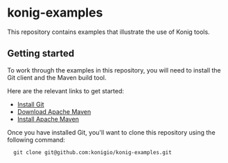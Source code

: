 # konig-examples
This repository contains examples that illustrate the use of Konig tools.

## Getting started
To work through the examples in this repository, you will need to install the
Git client and the Maven build tool.

Here are the relevant links to get started:

* [Install Git](https://git-scm.com/book/en/v2/Getting-Started-Installing-Git)
* [Download Apache Maven](http://maven.apache.org/download.cgi)
* [Install Apache Maven](http://maven.apache.org/install.html)

Once you have installed Git, you'll want to clone this repository using the following command:

```
  git clone git@github.com:konigio/konig-examples.git
```
